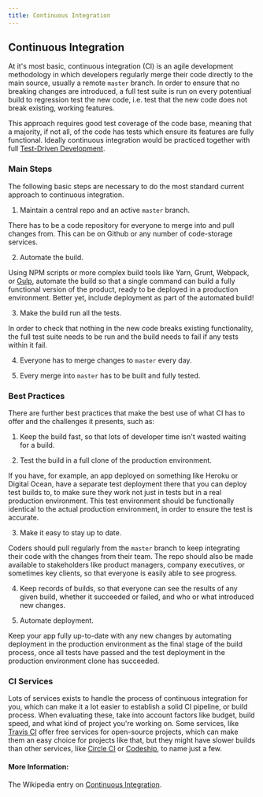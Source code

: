 ```yaml
---
title: Continuous Integration
---
```

## Continuous Integration

At it's most basic, continuous integration (CI) is an agile development methodology in which developers regularly merge their code directly to the main source, usually a remote `master` branch. In order to ensure that no breaking changes are introduced, a full test suite is run on every potentiual build to regression test the new code, i.e. test that the new code does not break existing, working features.

This approach requires good test coverage of the code base, meaning that a majority, if not all, of the code has tests which ensure its features are fully functional. Ideally continuous integration would be practiced together with full <a href='https://guide.freecodecamp.org/agile/test-driven-development' target='_blank' rel='nofollow'>Test-Driven Development</a>.

### Main Steps

The following basic steps are necessary to do the most standard current approach to continuous integration.

1. Maintain a central repo and an active `master` branch.

There has to be a code repository for everyone to merge into and pull changes from. This can be on Github or any number of code-storage services.

2. Automate the build.

Using NPM scripts or more complex build tools like Yarn, Grunt, Webpack, or <a href='https://guide.freecodecamp.org/developer-tools/gulp' target='_blank' rel='nofollow'>Gulp</a>, automate the build so that a single command can build a fully functional version of the product, ready to be deployed in a production environment. Better yet, include deployment as part of the automated build!

3. Make the build run all the tests.

In order to check that nothing in the new code breaks existing functionality, the full test suite needs to be run and the build needs to fail if any tests within it fail.

4. Everyone has to merge changes to `master` every day.

5. Every merge into `master` has to be built and fully tested.

### Best Practices

There are further best practices that make the best use of what CI has to offer and the challenges it presents, such as:

1. Keep the build fast, so that lots of developer time isn't wasted waiting for a build.

2. Test the build in a full clone of the production environment.

If you have, for example, an app deployed on something like Heroku or Digital Ocean, have a separate test deployment there that you can deploy test builds to, to make sure they work not just in tests but in a real production environment. This test environment should be functionally identical to the actual production environment, in order to ensure the test is accurate.

3. Make it easy to stay up to date.

Coders should pull regularly from the `master` branch to keep integrating their code with the changes from their team. The repo should also be made available to stakeholders like product managers, company executives, or sometimes key clients, so that everyone is easily able to see progress.

4. Keep records of builds, so that everyone can see the results of any given build, whether it succeeded or failed, and who or what introduced new changes.

5. Automate deployment.

Keep your app fully up-to-date with any new changes by automating deployment in the production environment as the final stage of the build process, once all tests have passed and the test deployment in the production environment clone has succeeded.

### CI Services

Lots of services exists to handle the process of continuous integration for you, which can make it a lot easier to establish a solid CI pipeline, or build process. When evaluating these, take into account factors like budget, build speed, and what kind of project you're working on. Some services, like <a href='https://travis-ci.org' target='_blank' rel='nofollow'>Travis CI</a> offer free services for open-source projects, which can make them an easy choice for projects like that, but they might have slower builds than other services, like <a href='https://circleci.com/' target='_blank' rel='nofollow'>Circle CI</a> or <a href='https://codeship.com/' target='_blank' rel='nofollow'>Codeship</a>, to name just a few.

#### More Information:
The Wikipedia entry on <a href='https://en.wikipedia.org/wiki/Continuous_integration' target='_blank' rel='nofollow'>Continuous Integration</a>.

